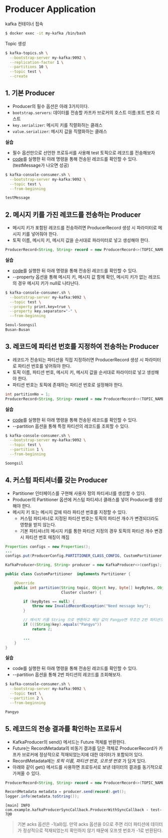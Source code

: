 # Producer Application
kafka 컨테이너 접속
```bash
$ docker exec -it my-kafka /bin/bash
```
Topic 생성
```bash
$ kafka-topics.sh \
  --bootstrap-server my-kafka:9092 \
  --replication-factor 1 \
  --partitions 10 \
  --topic test \
  --create
```

## 1. 기본 Producer
* Producer의 필수 옵션은 아래 3가지이다.
* `bootstrap.servers`: 데이터를 전송할 카프카 브로커의 호스트 이름:포트 번호 리스트
* `key.serializer`: 메시지 키를 직렬화하는 클래스
* `value.serializer`: 메시지 값을 직렬화하는 클래스

**실습**
* 필수 옵션만으로 선언한 프로듀서를 사용해 test 토픽으로 레코드를 전송해보자
* [code](https://github.com/twoosky/learning-kafka/blob/main/kafka-producer/src/main/java/com/example/kafkaProducerSimple/SimpleProducer.java)를 실행한 뒤 아래 명령을 통해 전송된 레코드를 확인할 수 있다. (testMessage가 나오면 성공)
```bash
$ kafka-console-consumer.sh \
  --bootstrap-server my-kafka:9092 \
  --topic test \
  --from-beginning

testMessage
```

## 2. 메시지 키를 가진 레코드를 전송하는 Producer
* 메시지 키가 포함된 레코드를 전송하려면 ProducerRecord 생성 시 파라미터로 메시지 키를 넣어줘야 한다.
* 토픽 이름, 메시지 키, 메시지 값을 순서대로 파라미터로 넣고 생성해야 한다.
```java
ProducerRecord<String, String> record = new ProducerRecord<>(TOPIC_NAME, "Seoul", "Soongsil");
```

**실습**
* [code](https://github.com/twoosky/learning-kafka/blob/main/kafka-producer/src/main/java/com/example/kafkaProducerKeyValue/ProducerWithKeyValue.java)를 실행한 뒤 아래 명령을 통해 전송된 레코드를 확인할 수 있다.
* --property 옵션을 통해 메시지 키, 메시지 값 함께 확인, 메시지 키가 없는 레코드의 경우 메시지 키가 null로 나타난다.
```bash
$ kafka-console-consumer.sh \
  --bootstrap-server my-kafka:9092 \
  --topic test \
  --property print.key=true \
  --property key.separator="-" \
  --from-beginning

Seoul-Soongsil
Busan-Busan
```

## 3. 레코드에 파티션 번호를 지정하여 전송하는 Producer
* 레코드가 전송되는 파티션을 직접 지정하러면 ProducerRecord 생성 시 파라미터로 파티션 번호를 넣어줘야 한다.
* 토픽 이름, 파티션 번호, 메시지 키, 메시지 값을 순서대로 파라미터로 넣고 생성해야 한다.
* 파티션 번호는 토픽에 존재하는 파티션 번호로 설정해야 한다.
```java
int partitionNo = 1;
ProducerRecord<String, String> record = new ProducerRecord<>(TOPIC_NAME, partitionNo, "Seoul", "Soongsil");
```

**실습**
* [code](https://github.com/twoosky/learning-kafka/blob/main/kafka-producer/src/main/java/com/example/kafkaProducerExactPartition/ProducerExactPartition.java)를 실행한 뒤 아래 명령을 통해 전송된 레코드를 확인할 수 있다.
* --partition 옵션을 통해 특정 파티션의 레코드를 조회할 수 있다.
```bash
$ kafka-console-consumer.sh \
  --bootstrap-server my-kafka:9092 \
  --topic test \
  --partition 1 \
  --from-beginning

Soongsil
```

## 4. 커스텀 파티셔너를 갖는 Producer
* Partitioner 인터페이스를 구현해 사용자 정의 파티셔너를 생성할 수 있다.
* Producer의 Partitioner 옵션에 커스텀 파티셔너 클래스를 넣어 Producer를 생성해야 한다.
* 메시지 키 또는 메시지 값에 따라 파티션 번호를 지정할 수 있다.
  * 커스텀 파티셔너로 지정된 파티션 번호는 토픽의 파티션 개수가 변경되더라도 영향을 받지 않는다.
  * 기본 파티셔너의 메시지 키를 통한 파티션 지정의 경우 토픽의 파티션 개수 변경 시 파티션 번호 매칭이 깨짐
```java
Properties configs = new Properties();
...
configs.put(ProducerConfig.PARTITIONER_CLASS_CONFIG, CustomPartitioner.class);

KafkaProducer<String, String> producer = new KafkaProducer<>(configs);
```
```java
public class CustomPartitioner  implements Partitioner {

    @Override
    public int partition(String topic, Object key, byte[] keyBytes, Object value, byte[] valueBytes,
                         Cluster cluster) {

        if (keyBytes == null) {
            throw new InvalidRecordException("Need message key");
        }

        // 메시지 키를 String 으로 변환하고 해당 값이 Pangyo면 무조건 2번 파티션으로 레코드 전송
        if (((String)key).equals("Pangyo"))
            return 2;

        ...
    }
}
```

**실습**
* code를 실행한 뒤 아래 명령을 통해 전송된 레코드를 확인할 수 있다.
* --partition 옵션을 통해 2번 파티션의 레코드를 조회해보자.
```bash
$ kafka-console-consumer.sh \
  --bootstrap-server my-kafka:9092 \
  --topic test \
  --partition 2 \
  --from-beginning

Pangyo
```

## 5. 레코드의 전송 결과를 확인하는 프로듀서
* KafkaProducer의 send() 메서드는 Future 객체를 반환한다.
* Future는 RecordMetadata의 비동기 결과를 담은 객체로 ProducerRecord가 카프카 브로커에 정상적으로 적재되었는지에 대한 데이터가 포함되어 있다.
* RecordMetadata에는 *토픽 이름, 파티션 번호, 오프셋 번호* 가 담겨 있다.
* 아래와 같이 get() 메서드를 사용하면 프로듀서로 보낸 데이터의 결과를 동기적으로 가져올 수 있다.
```java
ProducerRecord<String, String> record = new ProducerRecord<>(TOPIC_NAME, "Pangyo", "Pangyo");

RecordMetadata metadata = producer.send(record).get();
logger.info(metadata.toString());
```
```
[main] INFO com.example.kafkaProducerSyncCallback.ProducerWithSyncCallback - test-7@0
```
> 기본 acks 옵션은 -1(all)임. 만약 acks 옵션을 0으로 주면 리더 파티션에 데이터가 정상적으로 적재되었는지 확인하지 않기 때문에 오프셋 번호가 -1로 반환된다.
